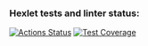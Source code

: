 ### Hexlet tests and linter status:
[![Actions Status](https://github.com/rubasia/frontend-project-lvl1/workflows/hexlet-check/badge.svg)](https://github.com/rubasia/frontend-project-lvl1/actions)
[![Test Coverage](https://api.codeclimate.com/v1/badges/ea74ab8fdfbd9aa8d384/test_coverage)](https://codeclimate.com/github/rubasia/frontend-project-lvl1/test_coverage)